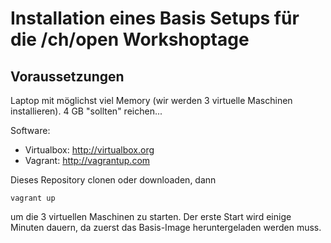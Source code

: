 Installation eines Basis Setups für die /ch/open Workshoptage
=============================================================

Voraussetzungen
---------------

Laptop mit möglichst viel Memory (wir werden 3 virtuelle Maschinen installieren). 
4 GB "sollten" reichen...

Software:

  * Virtualbox: http://virtualbox.org
  * Vagrant: http://vagrantup.com

Dieses Repository clonen oder downloaden, dann

    vagrant up

um die 3 virtuellen Maschinen zu starten. Der erste Start wird einige Minuten dauern,
da zuerst das Basis-Image heruntergeladen werden muss.



